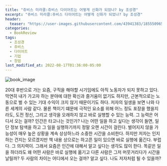 ```yaml
---
title: "쥬비스 미라클:쥬비스 다이어트는 어떻게 신화가 되었나? by 조성경"
excerpt: "쥬비스 미라클:쥬비스 다이어트는 어떻게 신화가 되었나? by 조성경"
header:
  teaser: "https://user-images.githubusercontent.com/43941383/185550965-3905040a-959b-422a-8b81-45b1b1cecd4f.png"
categories:
  - BookReview
tags:
  - 조성경
  - 쥬비스
  - 다이어트
  - 기업
  - 창업
last_modified_at: 2022-08-17T01:36:00-05:00
---
```


![book_image](https://user-images.githubusercontent.com/43941383/185550965-3905040a-959b-422a-8b81-45b1b1cecd4f.png)

20대 후반으로 가는 요즘, 구직을 해야할 시기임에도 아직 노동자가 되지 못하고 있다. 막연히 내가 가고자 하는 분야에 대한 확신과 즐거움이 없기도 하지만, 근본적으로는 노동으로 벌 수 있는 기대 수익이 크지 않기 때문이기도 하다. 저자의 일생을 보면 나와 다른 세계의 사람 같다. 물론 책이기 떄문에 극적인 요소를 위해 어느 정도 포장을 했을지라도, 도전 정신, 그리고 생각을 오래하지 않고 바로 실행할 수 있는 능력. 그 능력은 어디서 오는 걸까? 인간은 타고나는 것인가? 나는 어떤 일을 하고 싶다는 생각이 들면, 일단 정보 탐색을 하고 그 일을 실행하기까지 정말 오랜 시간이 걸린다. 벌어지지 않을 가능성이 매우 높은 상황을 계속 상상하느라 소중한 시간을 소비한다. 하지만 저자는 인지하는 건지는 모르겠지만 책 내용 상으로는 하고픈 일이 있으면 바로 실행에 옮긴다. 부럽다. 그 의지력이. 그래서 요즘은 인간에 대해서 알고 싶다는 생각도 많이 한다. 똑같은 일을 하더라도 왜 어떤 사람은 바로 실행에 옮기고 다른 사람은 그저 머뭇거리다가 시간을 날릴까? 두 사람의 차이는 어디에서 오는 걸까? 알고 싶다. 나도 저자처럼 될 수 있을까?
